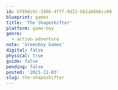 ```yaml
---
id: bf89dc9c-3486-4f7f-9d32-bb2ab6b6cc08
blueprint: games
title: 'The Shapeshifter'
platform: game-boy
genre:
  - action-adventure
note: 'Greenboy Games'
digital: false
physical: true
guide: false
pending: false
posted: '2021-11-03'
slug: the-shapeshifter
---
```

